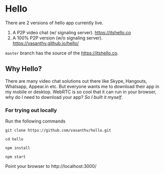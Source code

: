 # Hello
There are 2 versions of hello app currently live.
1. A P2P video chat (w/ signaling server). https://itshello.co
2. A 100% P2P version (w/o signaling server). https://vasanthv.github.io/hello/

`master` branch has the source of the https://itshello.co.

## Why Hello?
There are many video chat solutions out there like Skype, Hangouts, Whatsapp, Appear.in etc. But everyone wants me to download their app in my mobile or desktop. WebRTC is so cool that it can run in your browser, why do I need to download your app? _So I built it myself_.

### For trying out locally
Run the following commands
```
git clone https://github.com/vasanthv/hello.git

cd hello

npm install

npm start
```

Point your browser to http://localhost:3000/
